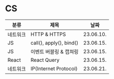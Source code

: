 # CS

| 분류     | 제목                    | 날짜      |
| -------- | ----------------------- | --------- |
| 네트워크 | HTTP & HTTPS            | 23.06.10. |
| JS       | call(), apply(), bind() | 23.06.15. |
| JS       | 이벤트 버블링 & 캡쳐링  | 23.06.15. |
| React    | React Query             | 23.06.15. |
| 네트워크 | IP(Internet Protocol)   | 23.06.21. |